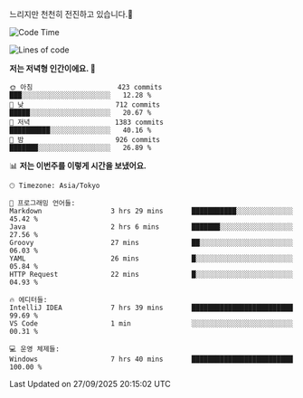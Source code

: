 느리지만 천천히 전진하고 있습니다.🐢

<!--START_SECTION:waka-->
![Code Time](http://img.shields.io/badge/Code%20Time-1%2C674%20hrs%2049%20mins-blue)

![Lines of code](https://img.shields.io/badge/%EC%A0%80%EB%8A%94%20%EC%97%AC%ED%83%9C%EA%B9%8C%EC%A7%80%20-940.7%20thousand%20%EC%A4%84%EC%9D%98%20%EC%BD%94%EB%93%9C%EB%A5%BC%20%EC%9E%91%EC%84%B1%ED%96%88%EC%96%B4%EC%9A%94.-blue)

**저는 저녁형 인간이에요. 🦉** 

```text
🌞 아침                     423 commits         ███░░░░░░░░░░░░░░░░░░░░░░   12.28 % 
🌆 낮　                     712 commits         █████░░░░░░░░░░░░░░░░░░░░   20.67 % 
🌃 저녁                     1383 commits        ██████████░░░░░░░░░░░░░░░   40.16 % 
🌙 밤　                     926 commits         ███████░░░░░░░░░░░░░░░░░░   26.89 % 
```


📊 **저는 이번주를 이렇게 시간을 보냈어요.** 

```text
🕑︎ Timezone: Asia/Tokyo

💬 프로그래밍 언어들: 
Markdown                 3 hrs 29 mins       ███████████░░░░░░░░░░░░░░   45.42 % 
Java                     2 hrs 6 mins        ███████░░░░░░░░░░░░░░░░░░   27.56 % 
Groovy                   27 mins             ██░░░░░░░░░░░░░░░░░░░░░░░   06.03 % 
YAML                     26 mins             █░░░░░░░░░░░░░░░░░░░░░░░░   05.84 % 
HTTP Request             22 mins             █░░░░░░░░░░░░░░░░░░░░░░░░   04.93 % 

🔥 에디터들: 
IntelliJ IDEA            7 hrs 39 mins       █████████████████████████   99.69 % 
VS Code                  1 min               ░░░░░░░░░░░░░░░░░░░░░░░░░   00.31 % 

💻 운영 체제들: 
Windows                  7 hrs 40 mins       █████████████████████████   100.00 % 
```


 Last Updated on 27/09/2025 20:15:02 UTC
<!--END_SECTION:waka-->
